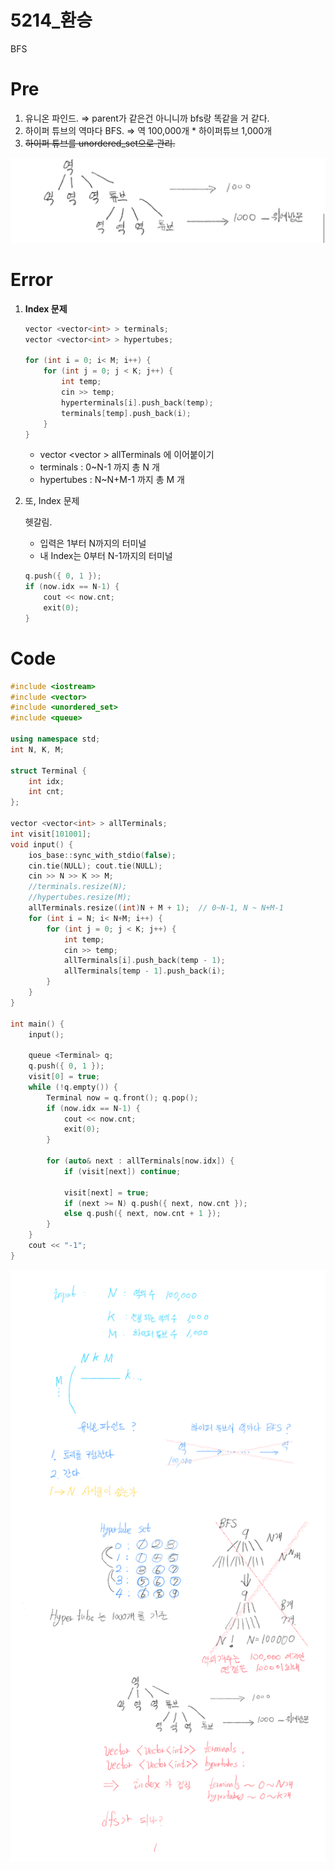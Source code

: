 # 5214_환승

BFS

# Pre

1. 유니온 파인드.
⇒ parent가 같은건 아니니까 bfs랑 똑같을 거 같다.
2. 하이퍼 튜브의 역마다 BFS.
⇒ 역 100,000개 * 하이퍼튜브 1,000개
3. ~~하이퍼 튜브를 unordered_set으로 관리.~~

![5214_%E1%84%92%E1%85%AA%E1%86%AB%E1%84%89%E1%85%B3%E1%86%BC%202e338270cd95478abcd028792f56e282/Untitled.png](5214_%E1%84%92%E1%85%AA%E1%86%AB%E1%84%89%E1%85%B3%E1%86%BC%202e338270cd95478abcd028792f56e282/Untitled.png)

# Error

1. **Index 문제**

    ```cpp
    vector <vector<int> > terminals;
    vector <vector<int> > hypertubes;

    for (int i = 0; i< M; i++) {
    	for (int j = 0; j < K; j++) {
    		int temp;
    		cin >> temp;
    		hyperterminals[i].push_back(temp);
    		terminals[temp].push_back(i);
    	}
    }
    ```

    - vector <vector<int> > allTerminals 에 이어붙이기
    - terminals :     0~N-1           까지  총 N 개
    - hypertubes : N~N+M-1     까지  총 M 개
2. 또, Index 문제

    헷갈림.

    - 입력은 1부터 N까지의 터미널
    - 내 Index는 0부터 N-1까지의 터미널

    ```cpp
    q.push({ 0, 1 });
    if (now.idx == N-1) {
    	cout << now.cnt;
    	exit(0);
    }
    ```

# Code

```cpp
#include <iostream>
#include <vector>
#include <unordered_set>
#include <queue>

using namespace std;
int N, K, M;

struct Terminal {
	int idx;
	int cnt;
};

vector <vector<int> > allTerminals;
int visit[101001];
void input() {
	ios_base::sync_with_stdio(false);
	cin.tie(NULL); cout.tie(NULL);
	cin >> N >> K >> M;
	//terminals.resize(N);
	//hypertubes.resize(M);
	allTerminals.resize((int)N + M + 1);  // 0~N-1, N ~ N+M-1
	for (int i = N; i< N+M; i++) {
		for (int j = 0; j < K; j++) {
			int temp;
			cin >> temp;
			allTerminals[i].push_back(temp - 1);
			allTerminals[temp - 1].push_back(i);
		}
	}
}

int main() {
	input();
	
	queue <Terminal> q;
	q.push({ 0, 1 });
	visit[0] = true;
	while (!q.empty()) {
		Terminal now = q.front(); q.pop();
		if (now.idx == N-1) {
			cout << now.cnt;
			exit(0);
		}

		for (auto& next : allTerminals[now.idx]) {
			if (visit[next]) continue;

			visit[next] = true;
			if (next >= N) q.push({ next, now.cnt });
			else q.push({ next, now.cnt + 1 });
		}
	}
	cout << "-1";
}
```

![5214_%E1%84%92%E1%85%AA%E1%86%AB%E1%84%89%E1%85%B3%E1%86%BC%202e338270cd95478abcd028792f56e282/5214_.png](5214_%E1%84%92%E1%85%AA%E1%86%AB%E1%84%89%E1%85%B3%E1%86%BC%202e338270cd95478abcd028792f56e282/5214_.png)